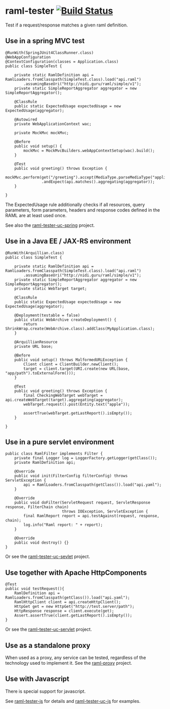 raml-tester [![Build Status](https://travis-ci.org/nidi3/raml-tester.svg?branch=master)](https://travis-ci.org/nidi3/raml-tester)
===========

Test if a request/response matches a given raml definition.

Use in a spring MVC test
------------------------
```
@RunWith(SpringJUnit4ClassRunner.class)
@WebAppConfiguration
@ContextConfiguration(classes = Application.class)
public class SimpleTest {

    private static RamlDefinition api = RamlLoaders.fromClasspath(SimpleTest.class).load("api.raml")
        .assumingBaseUri("http://nidi.guru/raml/simple/v1");
    private static SimpleReportAggregator aggregator = new SimpleReportAggregator();

    @ClassRule
    public static ExpectedUsage expectedUsage = new ExpectedUsage(aggregator);

    @Autowired
    private WebApplicationContext wac;

    private MockMvc mockMvc;

    @Before
    public void setup() {
        mockMvc = MockMvcBuilders.webAppContextSetup(wac).build();
    }

    @Test
    public void greeting() throws Exception {
        mockMvc.perform(get("/greeting").accept(MediaType.parseMediaType("application/json")))
                .andExpect(api.matches().aggregating(aggregator));
    }

}
```
The ExpectedUsage rule additionally checks if all resources, query parameters, form parameters, headers and response codes
defined in the RAML are at least used once.

See also the [raml-tester-uc-spring](https://github.com/nidi3/raml-tester-uc-spring) project.

Use in a Java EE / JAX-RS environment
-------------------------------------
```
@RunWith(Arquillian.class)
public class SimpleTest {

    private static RamlDefinition api = RamlLoaders.fromClasspath(SimpleTest.class).load("api.raml")
        .assumingBaseUri("http://nidi.guru/raml/simple/v1");
    private static SimpleReportAggregator aggregator = new SimpleReportAggregator();
    private static WebTarget target;

    @ClassRule
    public static ExpectedUsage expectedUsage = new ExpectedUsage(aggregator);

    @Deployment(testable = false)
    public static WebArchive createDeployment() {
        return ShrinkWrap.create(WebArchive.class).addClass(MyApplication.class);
    }
    
    @ArquillianResource
    private URL base;
    
    @Before
    public void setup() throws MalformedURLException {
        Client client = ClientBuilder.newClient();
        target = client.target(URI.create(new URL(base, "app/path").toExternalForm()));
    }

    @Test
    public void greeting() throws Exception {
        final CheckingWebTarget webTarget = api.createWebTarget(target).aggregating(aggregator);
        webTarget.request().post(Entity.text("apple"));

        assertTrue(webTarget.getLastReport().isEmpty());
    }

}
```

Use in a pure servlet environment
---------------------------------
```
public class RamlFilter implements Filter {
    private final Logger log = LoggerFactory.getLogger(getClass());
    private RamlDefinition api;

    @Override
    public void init(FilterConfig filterConfig) throws ServletException {
        api = RamlLoaders.fromClasspath(getClass()).load("api.yaml");
    }

    @Override
    public void doFilter(ServletRequest request, ServletResponse response, FilterChain chain)
                         throws IOException, ServletException {
        final RamlReport report = api.testAgainst(request, response, chain);
        log.info("Raml report: " + report);
    }

    @Override
    public void destroy() {}
}

```
Or see the [raml-tester-uc-sevlet](https://github.com/nidi3/raml-tester-uc-servlet) project.

Use together with Apache HttpComponents
---------------------------------------
```
@Test
public void testRequest(){
    RamlDefinition api = RamlLoaders.fromClasspath(getClass()).load("api.yaml");
    RamlHttpClient client = api.createHttpClient();
    HttpGet get = new HttpGet("http://test.server/path");
    HttpResponse response = client.execute(get);
    Assert.assertTrue(client.getLastReport().isEmpty());
}

```
Or see the [raml-tester-uc-servlet](https://github.com/nidi3/raml-tester-uc-servlet) project.

Use as a standalone proxy
-------------------------
When used as a proxy, any service can be tested, regardless of the technology used to implement it.
See the [raml-proxy](https://github.com/nidi3/raml-tester-proxy) project.

Use with Javascript
-------------------
There is special support for javascript.

See [raml-tester-js](https://github.com/nidi3/raml-tester-js) for details and
[raml-tester-uc-js](https://github.com/nidi3/raml-tester-uc-js) for examples.